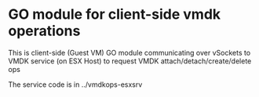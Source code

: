 # GO module for client-side vmdk operations

This is client-side (Guest VM) GO module communicating over vSockets
to VMDK service (on ESX Host) to request VMDK attach/detach/create/delete ops

The service code is in ../vmdkops-esxsrv
 
